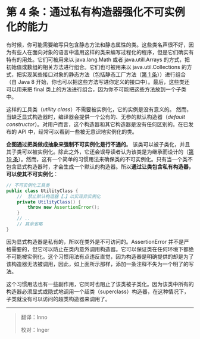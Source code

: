 ﻿# 第 4 条：通过私有构造器强化不可实例化的能力

有时候，你可能需要编写只包含静态方法和静态属性的类。这些类名声很不好，因为有些人在面向对象的语言中滥用这样的类来编写过程化的程序，但是它们确实有特有的用处。它们可被用来以 java.lang.Math 或者 java.utill.Arrays 的方式，把初始值或数组的相关方法进行组合。它们也可被用来以 java.util.Collections 的方式，把实现某些接口对象的静态方法（包括静态工厂方法（[第 1 条][item1]））进行组合（自 Java 8 开始，你也可以把这些方法写进你定义的接口中）。最后，这些类还可以用来把 final 类上的方法进行组合，因为你不可能把这些方法放到一个子类中。 

这样的工具类（*utility class*）不需要被实例化，它的实例是没有意义的。 然而，当缺乏显式构造器时，编译器会提供一个公有的、无参的默认构造器（*default constructor*）。对用户而言，这个构造器和其它构造器是没有任何区别的。在已发布的 API 中，经常可以看到一些被无意识地实例化的类。

**企图通过把类做成抽象来强制不可实例化是行不通的**。  该类可以被子类化，并且其子类可以被实例化。除此之外，它还会误导读者认为该类是为继承而设计的（[第 19 条][item19]）。然而，这有一个简单的习惯用法来确保类的不可实例化。只有当一个类不包含显式构造器时，才会生成一个默认的构造器。所以**通过让类包含私有构造器，可以使其不可实例化**：

```java
// 不可实例化工具类
public class UtilityClass {
    //	禁止默认构造器【，】以实现非实例化
    private UtilityClass() {
        throw new AssertionError();
    }
    // ..
    // 其余省略
}
```

因为显式构造器是私有的，所以在类外是不可访问的。AssertionError 并不是严格需要的，但它可以防止在类内意外调用构造器。它可以保证类在任何环境下都绝不可能被实例化。这个习惯用法有点违反直觉，因为构造器是明确提供的却是为了该构造器无法被调用，因此，如上面所示那样，添加一条注释不失为一个明了的写法。

这个习惯用法也有一些副作用，它同时也阻止了该类被子类化。因为该类中所有的构造器必须显式或隐式地调用一个超类（superclass）构造器，在这种情况下，子类就没有可以访问的超类构造器来调用了。


[item1]:https://github.com/learning-and-thinking/Effective-Java-3rd-Edition-zh/blob/master/2.%E5%88%9B%E5%BB%BA%E5%92%8C%E9%94%80%E6%AF%81%E5%AF%B9%E8%B1%A1/%E7%AC%AC%201%20%E6%9D%A1%EF%BC%9A%E8%80%83%E8%99%91%E7%94%A8%E9%9D%99%E6%80%81%E5%B7%A5%E5%8E%82%E6%96%B9%E6%B3%95%E4%BB%A3%E6%9B%BF%E6%9E%84%E9%80%A0%E5%99%A8.md
[item19]:url	"在未来填入第 19 条的 url，否则无法进行跳转"

---

> 翻译：Inno
>
> 校对：Inger




